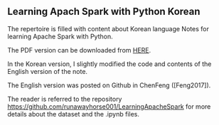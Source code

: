 ## Learning Apach Spark with Python Korean

The repertoire is filled with content about Korean language Notes for learning Apache Spark with Python.

The PDF version can be downloaded from [HERE](https://github.com/hongeunhee/LearningApachSparkwithPython_Kor/blob/main/%ED%8C%8C%EC%9D%B4%EC%8D%AC%EC%9C%BC%EB%A1%9C%20%EC%95%84%ED%8C%8C%EC%B9%98%20%EC%8A%A4%ED%8C%8C%ED%81%AC%20%ED%95%99%EC%8A%B5%ED%95%98%EA%B8%B0.pdf).

In the Korean version, I slightly modified the code and contents of the English version of the note.

The English version was posted on Github in ChenFeng ([Feng2017]). 

The reader is referred to the repository https://github.com/runawayhorse001/LearningApacheSpark for more details about the dataset and the .ipynb files.

